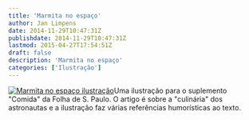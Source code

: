 ```yaml
---
title: 'Marmita no espaço'
author: Jan Limpens
date: 2014-11-29T10:47:31Z
publishdate: 2014-11-29T10:47:31Z
lastmod: 2015-04-27T17:54:51Z
draft: false
description: 'Marmita no espaço'
categories: ['Ilustração']
---
```


[![Marmita no espaço ilustração](/wp-content/uploads/Marmita-no-espaço-ilustração-299x400.jpg)](/wp-content/uploads/Marmita-no-espaço-ilustração.jpg)Uma ilustração para o suplemento "Comida" da Folha de S. Paulo. O artigo é sobre a "culinária" dos astronautas e a ilustração faz várias referências humorísticas ao texto. 
